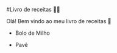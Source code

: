 #Livro de receitas :man_cook:



Olá! Bem vindo ao meu livro de receitas :wave:

- Bolo de Milho

- Pavê
